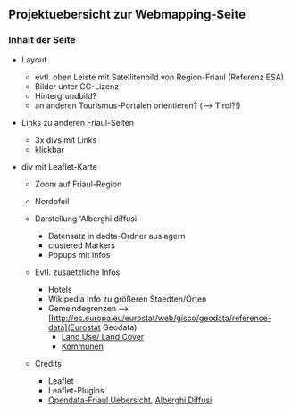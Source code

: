 ## Projektuebersicht zur Webmapping-Seite

### Inhalt der Seite

* Layout

  * evtl. oben Leiste mit Satellitenbild von Region-Friaul (Referenz ESA)
  * Bilder unter CC-Lizenz
  * Hintergrundbild?
  * an anderen Tourismus-Portalen orientieren? (--> Tirol?!)

* Links zu anderen Friaul-Seiten

  * 3x divs mit Links
  * klickbar

* div mit Leaflet-Karte

  * Zoom auf Friaul-Region
  * Nordpfeil
  * Darstellung 'Alberghi diffusi'
  
    * Datensatz in dadta-Ordner auslagern
    * clustered Markers
    * Popups mit Infos
    
  * Evtl. zusaetzliche Infos
    
    * Hotels
    * Wikipedia Info zu größeren Staedten/Orten
    * Gemeindegrenzen --> [http://ec.europa.eu/eurostat/web/gisco/geodata/reference-data](Eurostat Geodata)
      * [Land Use/ Land Cover](http://ec.europa.eu/eurostat/web/gisco/geodata/reference-data/land-cover#clc)
      * [Kommunen](http://ec.europa.eu/eurostat/web/gisco/geodata/reference-data/administrative-units-statistical-units/communes#communes13)
  
  * Credits
  
    * Leaflet
    * Leaflet-Plugins
    * [Opendata-Friaul Uebersicht](https://www.dati.friuliveneziagiulia.it/browse?limitTo=maps), [Alberghi Diffusi](https://www.dati.friuliveneziagiulia.it/Turismo/Alberghi-diffusi-mappa/mb52-xc6d)